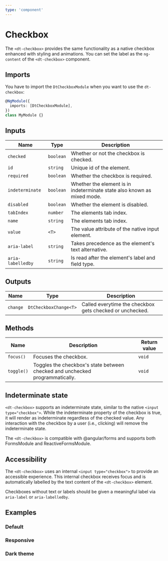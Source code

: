 ```yaml
---
type: 'component'
---
```


# Checkbox

The `<dt-checkbox>` provides the same functionality as a native checkbox enhanced with styling and animations. You can set the label as the `ng-content` of the `<dt-checkbox>` component.

## Imports

You have to import the `DtCheckboxModule` when you want to use the `dt-checkbox`:

```typescript
@NgModule({
  imports: [DtCheckboxModule],
})
class MyModule {}
```

## Inputs

| Name              | Type      | Description                                                             |
| ----------------- | --------- | ----------------------------------------------------------------------- |
| `checked`         | `boolean` | Whether or not the checkbox is checked.                                 |
| `id`              | `string`  | Unique id of the element.                                               |
| `required`        | `boolean` | Whether the checkbox is required.                                       |
| `indeterminate`   | `boolean` | Whether the element is in indeterminate state also known as mixed mode. |
| `disabled`        | `boolean` | Whether the element is disabled.                                        |
| `tabIndex`        | `number`  | The elements tab index.                                                 |
| `name`            | `string`  | The elements tab index.                                                 |
| `value`           | `<T>`     | The value attribute of the native input element.                        |
| `aria-label`      | `string`  | Takes precedence as the element's text alternative.                     |
| `aria-labelledby` | `string`  | Is read after the element's label and field type.                       |

## Outputs

| Name     | Type                  | Description                                              |
| -------- | --------------------- | -------------------------------------------------------- |
| `change` | `DtCheckboxChange<T>` | Called everytime the checkbox gets checked or unchecked. |

## Methods

| Name       | Description                                                                  | Return value |
| ---------- | ---------------------------------------------------------------------------- | ------------ |
| `focus()`  | Focuses the checkbox.                                                        | `void`       |
| `toggle()` | Toggles the checkbox's state between checked and unchecked programmatically. | `void`       |

## Indeterminate state

`<dt-checkbox>` supports an indeterminate state, similar to the native `<input type="checkbox">`.
While the indeterminate property of the checkbox is true, it will render as indeterminate regardless of the checked value.
Any interaction with the checkbox by a user (i.e., clicking) will remove the indeterminate state.

<docs-source-example example="CheckboxIndeterminateExample"></docs-source-example>

The `<dt-checkbox>` is compatible with @angular/forms and supports both FormsModule and ReactiveFormsModule.

## Accessibility

The `<dt-checkbox>` uses an internal `<input type="checkbox">` to provide an accessible experience.
This internal checkbox receives focus and is automatically labelled by the text content of the `<dt-checkbox>` element.

Checkboxes without text or labels should be given a meaningful label via `aria-label` or `aria-labelledby`.

## Examples

### Default

<docs-source-example example="CheckboxDefaultExample"></docs-source-example>

### Responsive

<docs-source-example example="CheckboxResponsiveExample"></docs-source-example>

### Dark theme

<docs-source-example example="CheckboxDarkExample" themedark="true"></docs-source-example>
